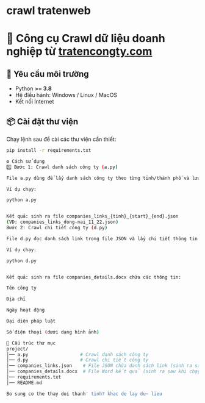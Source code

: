 # crawl tratenweb
# 🏢 Công cụ Crawl dữ liệu doanh nghiệp từ [tratencongty.com](https://www.tratencongty.com)

## 🚀 Yêu cầu môi trường
- Python **>= 3.8**
- Hệ điều hành: Windows / Linux / MacOS
- Kết nối Internet

## 📦 Cài đặt thư viện
Chạy lệnh sau để cài các thư viện cần thiết:

```bash
pip install -r requirements.txt

⚙️ Cách sử dụng
1️⃣ Bước 1: Crawl danh sách công ty (a.py)

File a.py dùng để lấy danh sách công ty theo từng tỉnh/thành phố và lưu ra file .json.

Ví dụ chạy:

python a.py


Kết quả: sinh ra file companies_links_{tinh}_{start}_{end}.json
(VD: companies_links_dong-nai_11_22.json)
Bước 2: Crawl chi tiết công ty (d.py)

File d.py đọc danh sách link trong file JSON và lấy chi tiết thông tin công ty, sau đó xuất ra file .docx .

Ví dụ chạy:

python d.py


Kết quả: sinh ra file companies_details.docx chứa các thông tin:

Tên công ty

Địa chỉ

Ngày hoạt động

Đại diện pháp luật

Số điện thoại (dưới dạng hình ảnh)

📂 Cấu trúc thư mục
project/
│── a.py                   # Crawl danh sách công ty
│── d.py                   # Crawl chi tiết công ty
│── companies_links.json    # File JSON chứa danh sách link (sinh ra sau khi chạy a.py)
│── companies_details.docx  # File Word kết quả (sinh ra sau khi chạy d.py)
│── requirements.txt
│── README.md

Bo sung co the thay doi thanh' tinh? khac de lay du~ lieu
